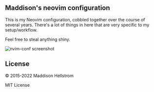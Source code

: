 ## Maddison's neovim configuration

This is my Neovim configuration, cobbled together over the course of several
years. There's a lot of things in here that are very specific to my setup/workflow.

Feel free to steal anything shiny.

![nvim-conf screenshot](https://user-images.githubusercontent.com/21299126/159453973-ff39d626-d06a-412b-a12b-42143d6b7c5b.png)

## License

&copy; 2015-2022 Maddison Hellstrom

MIT License
